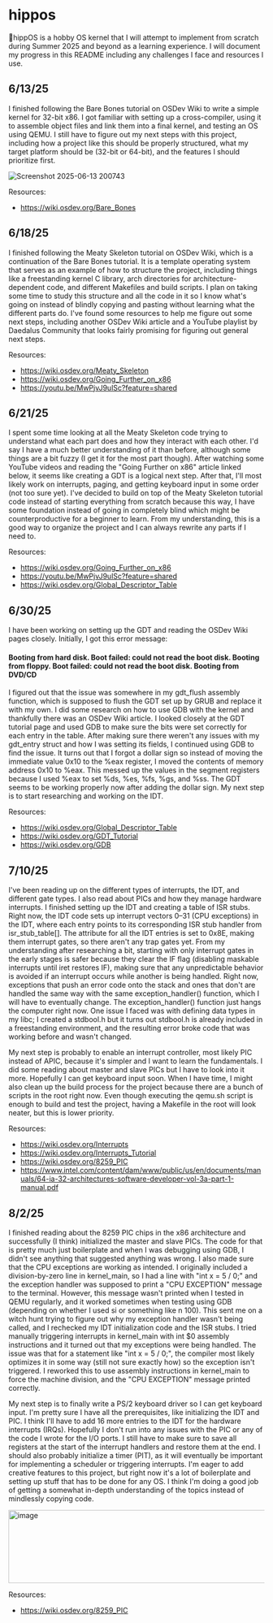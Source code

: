 # hippos
🦛hippOS is a hobby OS kernel that I will attempt to implement from scratch during Summer 2025 and beyond as a learning experience. I will document my progress in this README including any challenges I face and resources I use.

## 6/13/25
I finished following the Bare Bones tutorial on OSDev Wiki to write a simple kernel for 32-bit x86. I got familiar with setting up a cross-compiler, using it to assemble object files and link them into a final kernel, and testing an OS using QEMU. I still have to figure out my next steps with this project, including how a project like this should be properly structured, what my target platform should be (32-bit or 64-bit), and the features I should prioritize first.

![Screenshot 2025-06-13 200743](https://github.com/user-attachments/assets/7a087974-e19a-4b87-95ed-2ba2394c16d8)

Resources:
- https://wiki.osdev.org/Bare_Bones

## 6/18/25
I finished following the Meaty Skeleton tutorial on OSDev Wiki, which is a continuation of the Bare Bones tutorial. It is a template operating system that serves as an example of how to structure the project, including things like a freestanding kernel C library, arch directories for architecture-dependent code, and different Makefiles and build scripts. I plan on taking some time to study this structure and all the code in it so I know what's going on instead of blindly copying and pasting without learning what the different parts do. I've found some resources to help me figure out some next steps, including another OSDev Wiki article and a YouTube playlist by Daedalus Community that looks fairly promising for figuring out general next steps.

Resources:
- https://wiki.osdev.org/Meaty_Skeleton
- https://wiki.osdev.org/Going_Further_on_x86
- https://youtu.be/MwPjvJ9ulSc?feature=shared

## 6/21/25
I spent some time looking at all the Meaty Skeleton code trying to understand what each part does and how they interact with each other. I'd say I have a much better understanding of it than before, although some things are a bit fuzzy (I get it for the most part though). After watching some YouTube videos and reading the "Going Further on x86" article linked below, it seems like creating a GDT is a logical next step. After that, I'll most likely work on interrupts, paging, and getting keyboard input in some order (not too sure yet). I've decided to build on top of the Meaty Skeleton tutorial code instead of starting everything from scratch because this way, I have some foundation instead of going in completely blind which might be counterproductive for a beginner to learn. From my understanding, this is a good way to organize the project and I can always rewrite any parts if I need to.

Resources:
- https://wiki.osdev.org/Going_Further_on_x86
- https://youtu.be/MwPjvJ9ulSc?feature=shared
- https://wiki.osdev.org/Global_Descriptor_Table

## 6/30/25
I have been working on setting up the GDT and reading the OSDev Wiki pages closely. Initially, I got this error message: 

#### Booting from hard disk. Boot failed: could not read the boot disk. Booting from floppy. Boot failed: could not read the boot disk. Booting from DVD/CD

I figured out that the issue was somewhere in my gdt_flush assembly function, which is supposed to flush the GDT set up by GRUB and replace it with my own. I did some research on how to use GDB with the kernel and thankfully there was an OSDev Wiki article. I looked closely at the GDT tutorial page and used GDB to make sure the bits were set correctly for each entry in the table. After making sure there weren't any issues with my gdt_entry struct and how I was setting its fields, I continued using GDB to find the issue. It turns out that I forgot a dollar sign so instead of moving the immediate value 0x10 to the %eax register, I moved the contents of memory address 0x10 to %eax. This messed up the values in the segment registers because I used %eax to set %ds, %es, %fs, %gs, and %ss. The GDT seems to be working properly now after adding the dollar sign. My next step is to start researching and working on the IDT.

Resources:
- https://wiki.osdev.org/Global_Descriptor_Table
- https://wiki.osdev.org/GDT_Tutorial
- https://wiki.osdev.org/GDB

## 7/10/25
I've been reading up on the different types of interrupts, the IDT, and different gate types. I also read about PICs and how they manage hardware interrupts. I finished setting up the IDT and creating a table of ISR stubs. Right now, the IDT code sets up interrupt vectors 0–31 (CPU exceptions) in the IDT, where each entry points to its corresponding ISR stub handler from isr_stub_table[]. The attribute for all the IDT entries is set to 0x8E, making them interrupt gates, so there aren't any trap gates yet. From my understanding after researching a bit, starting with only interrupt gates in the early stages is safer because they clear the IF flag (disabling maskable interrupts until iret restores IF), making sure that any unpredictable behavior is avoided if an interrupt occurs while another is being handled. Right now, exceptions that push an error code onto the stack and ones that don't are handled the same way with the same exception_handler() function, which I will have to eventually change. The exception_handler() function just hangs the computer right now. One issue I faced was with defining data types in my libc; I created a stdbool.h but it turns out stdbool.h is already included in a freestanding environment, and the resulting error broke code that was working before and wasn't changed.

My next step is probably to enable an interrupt controller, most likely PIC instead of APIC, because it's simpler and I want to learn the fundamentals. I did some reading about master and slave PICs but I have to look into it more. Hopefully I can get keyboard input soon. When I have time, I might also clean up the build process for the project because there are a bunch of scripts in the root right now. Even though executing the qemu.sh script is enough to build and test the project, having a Makefile in the root will look neater, but this is lower priority.

Resources:
- https://wiki.osdev.org/Interrupts
- https://wiki.osdev.org/Interrupts_Tutorial
- https://wiki.osdev.org/8259_PIC
- https://www.intel.com/content/dam/www/public/us/en/documents/manuals/64-ia-32-architectures-software-developer-vol-3a-part-1-manual.pdf

## 8/2/25
I finished reading about the 8259 PIC chips in the x86 architecture and successfully (I think) initialized the master and slave PICs. The code for that is pretty much just boilerplate and when I was debugging using GDB, I didn't see anything that suggested anything was wrong. I also made sure that the CPU exceptions are working as intended. I originally included a division-by-zero line in kernel_main, so I had a line with "int x = 5 / 0;" and the exception handler was supposed to print a "CPU EXCEPTION" message to the terminal. However, this message wasn't printed when I tested in QEMU regularly, and it worked sometimes when testing using GDB (depending on whether I used si or something like n 100). This sent me on a witch hunt trying to figure out why my exception handler wasn't being called, and I rechecked my IDT initialization code and the ISR stubs. I tried manually triggering interrupts in kernel_main with int $0 assembly instructions and it turned out that my exceptions were being handled. The issue was that for a statement like "int x = 5 / 0;", the compiler most likely optimizes it in some way (still not sure exactly how) so the exception isn't triggered. I reworked this to use assembly instructions in kernel_main to force the machine division, and the "CPU EXCEPTION" message printed correctly.

My next step is to finally write a PS/2 keyboard driver so I can get keyboard input. I'm pretty sure I have all the prerequisites, like initializing the IDT and PIC. I think I'll have to add 16 more entries to the IDT for the hardware interrupts (IRQs). Hopefully I don't run into any issues with the PIC or any of the code I wrote for the I/O ports. I still have to make sure to save all registers at the start of the interrupt handlers and restore them at the end. I should also probably initialize a timer (PIT), as it will eventually be important for implementing a scheduler or triggering interrupts. I'm eager to add creative features to this project, but right now it's a lot of boilerplate and setting up stuff that has to be done for any OS. I think I'm doing a good job of getting a somewhat in-depth understanding of the topics instead of mindlessly copying code.
 
<img width="720" height="144" alt="image" src="https://github.com/user-attachments/assets/bee83423-c848-405a-a469-9c72512dec70" />

Resources:
- https://wiki.osdev.org/8259_PIC



